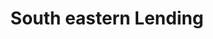 ---
title: South eastern Lending
slug: south-eastern-lending
updated-on: '2024-05-30T13:44:31.749Z'
created-on: '2024-05-30T13:41:46.671Z'
published-on: '2024-05-30T13:54:32.469Z'
f_city-state-2:
- cms/city/jonesborough-tn.md
- cms/city/greeneville-tn.md
- cms/city/elizabethton-tn.md
- cms/city/kingsport-tn.md
- cms/city/johnson-city-tn.md
f_locations:
- cms/payday-loan/south-eastern-lending-26562.md
- cms/payday-loan/south-eastern-lending-26563.md
- cms/payday-loan/south-eastern-lending-26564.md
- cms/payday-loan/south-eastern-lending-26565.md
- cms/payday-loan/south-eastern-lending-26566.md
- cms/payday-loan/south-eastern-lending-26567.md
- cms/payday-loan/south-eastern-lending-26568.md
- cms/payday-loan/south-eastern-lending-26569.md
f_states:
- cms/state/tennessee.md
layout: '[company].html'
tags: company
---